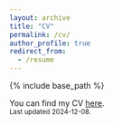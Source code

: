```yaml
---
layout: archive
title: "CV"
permalink: /cv/
author_profile: true
redirect_from:
  - /resume
---
```


{% include base_path %}

You can find my CV [here](https://github.com/ErfanAhar/erfanahar.github.io/edit/master/_data/CV__1.pdf).<br><small>Last updated 2024-12-08.
